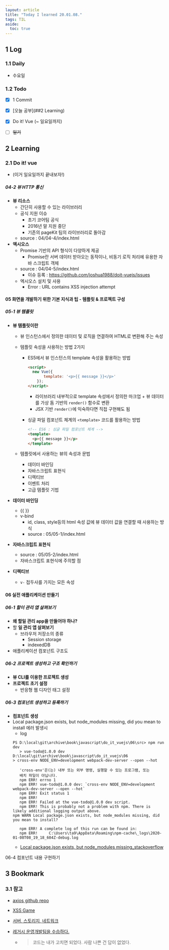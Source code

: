 ```yaml
---
layout: article
title: "Today I learned 20.01.08."
tags: TIL
aside:
  toc: true
---
```


## 1 Log

### 1.1 Daily

- 수요일


### 1.2 Todo

- [x] 1 Commit
- [x] [오늘 공부](##2 Learning)
- [x] Do it! Vue (~ 일요일까지)
- [ ] ~~일기~~




## 2 Learning

### 2.1 Do it! vue

- (이거 일요일까지 끝내보자!)

##### 04-2 뷰 HTTP 통신

- **뷰 리소스**
  - 간단히 사용할 수 있는 라이브러리
  - 공식 지원 이슈
    - 초기 코어팀 공식
    - 2016년 말 지원 중단
    - 기존의 pageKit 팀의 라이브러리로 돌아감
  - source : 04/04-4/index.html
- **엑시오스**
  - Promise 기반의 API 형식이 다양하게 제공
    - Promise란 서버 데이터 받아오는 동작이나, 비동기 로직 처리에 유용한 자바 스크립트 객체
  - source : 04/04-5/index.html
    - 이슈 등록 : https://github.com/joshua1988/doit-vuejs/issues
  - 엑시오스 설치 및 사용
    - Error : URL contains XSS injection attempt

#### 05 화면을 개발하기 위한 기본 지식과 팁 - 템플릿 & 프로젝트 구성

##### 05-1 뷰 템플릿

- **뷰 템플릿이란**
  - 뷰 인스턴스에서 정의한 데이터 및 로직을 연결하여 HTML로 변환해 주는 속성
  
  - 템플릿 속성을 사용하는 방법 2가지
    
    - ES5에서 뷰 인스턴스의 template 속성을 활용하는 방법
    
      ```html
      <script>
      	new Vue({
             template: '<p>{{ message }}</p>' 
          });
      </script>
      ```
    
      - 라이브러리 내부적으로 template 속성에서 정의한 마크업 + 뷰 데이터를 가상 돔 기반의 `render()` 함수로 변환
      - JSX 기반 `render()`에 익숙하다면 직접 구현해도 됨
    
    - 싱글 파일 컴포넌트 체계의 `<template>` 코드를 활용하는 방법
    
      ```html
      <!-- ES6 : 싱글 파일 컴포넌트 체계 -->
      <template>
      	<p>{{ message }}</p>
      </template>
      ```
    
  - 템플릿에서 사용하는 뷰의 속성과 문법
  
    - 데이터 바인딩
    - 자바스크립트 표현식
    - 디렉티브
    - 이벤트 처리
    - 고급 템플릿 기법
  
- **데이터 바인딩**

  - {{ }}
  - v-bind
    - id, class, style등의 html 속성 값에 뷰 데이터 값을 연결할 때 사용하는 방식
    - source : 05/05-1/index.html

- **자바스크립트 표현식**
  - source : 05/05-2/index.html
  - 자바스크립트 표현식에 주의할 점
- **디렉티브**
  
  - `v-` 접두사를 가지는 모든 속성

#### 06 실전 애플리케이션 만들기

##### 06-1 할이 관리 앱 살펴보기

- **왜 할일 관리 app을 만들어야 하나?**
- 할 **일 관리 앱 살펴보기**
  - 브라우저 저장소의 종류
    - Session storage
    - indexedDB
- 애플리케이션 컴포넌트 구조도



##### 06-2 프로젝트 생성하고 구조 확인하기

- **뷰 CLI를 이용한 프로젝트 생성**
- **프로젝트 초기 설정**
  - 반응형 웹 디자인 태그 설정

##### 06-3 컴포넌트 생성하고 등록하기

- **컴포넌트 생성**
- Local package.json exists, but node_modules missing, did you mean to install 에러 발생시
	- log
     ```shell
     PS D:\local\git\archive\book\javascript\do_it_vuejs\06\src> npm run dev    
        > vue-todo@1.0.0 dev D:\local\git\archive\book\javascript\do_it_vuejs\06
    > cross-env NODE_ENV=development webpack-dev-server --open --hot
        
        'cross-env'은(는) 내부 또는 외부 명령, 실행할 수 있는 프로그램, 또는
        배치 파일이 아닙니다.
        npm ERR! errno 1
        npm ERR! vue-todo@1.0.0 dev: `cross-env NODE_ENV=development webpack-dev-server --open --hot`
        npm ERR! Exit status 1
        npm ERR!
        npm ERR! Failed at the vue-todo@1.0.0 dev script.
        npm ERR! This is probably not a problem with npm. There is likely additional logging output above.
    npm WARN Local package.json exists, but node_modules missing, did you mean to install?
        
        npm ERR! A complete log of this run can be found in:
        npm ERR!     C:\Users\ta9\AppData\Roaming\npm-cache\_logs\2020-01-08T08_19_18_604Z-debug.log
    ```
  - [Local package.json exists, but node_modules missing_stackoverflow](https://stackoverflow.com/questions/50355263/local-package-json-exists-but-node-modules-missing)

06-4 컴포넌트 내용 구현하기


## 3 Bookmark
### 3.1 참고

- [axios github repo](https://github.com/axios/axios)

- [XSS Game](https://xss-game.appspot.com/level1)

- [서버, 스토리지, 네트워크](https://smartcontentcenter.tistory.com/689)
- [레거시 운영개발팀을 수습하다.](https://greypencil.tistory.com/113)

  - > 코드는 내가 고치면 되었다. 사람 나쁜 건 답이 없었다.